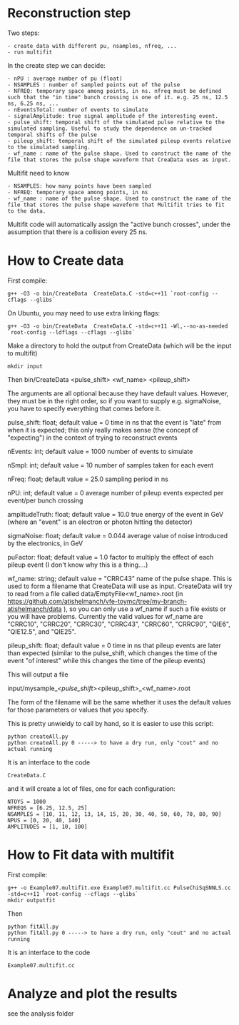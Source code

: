 Reconstruction step
====

Two steps:

    - create data with different pu, nsamples, nfreq, ...
    - run multifit

In the create step we can decide:

    - nPU : average number of pu (float)
    - NSAMPLES : number of sampled points out of the pulse
    - NFREQ: temporary space among points, in ns. nfreq must be defined such that the "in time" bunch crossing is one of it. e.g. 25 ns, 12.5 ns, 6.25 ns, ...
    - nEventsTotal: number of events to simulate
    - signalAmplitude: true signal amplitude of the interesting event.
    - pulse_shift: temporal shift of the simulated pulse relative to the simulated sampling. Useful to study the dependence on un-tracked temporal shifts of the pulse
    - pileup_shift: temporal shift of the simulated pileup events relative to the simulated sampling.
    - wf_name : name of the pulse shape. Used to construct the name of the file that stores the pulse shape waveform that CreaData uses as input.
    
Multifit need to know
    
    - NSAMPLES: how many points have been sampled
    - NFREQ: temporary space among points, in ns
    - wf_name : name of the pulse shape. Used to construct the name of the file that stores the pulse shape waveform that Multifit tries to fit to the data.

Multifit code will automatically assign the "active bunch crosses", under the assumption that there is a collision every 25 ns.


How to Create data
====

First compile:

    g++ -O3 -o bin/CreateData  CreateData.C -std=c++11 `root-config --cflags --glibs`

On Ubuntu, you may need to use extra linking flags:

    g++ -O3 -o bin/CreateData  CreateData.C -std=c++11 -Wl,--no-as-needed `root-config --ldflags --cflags --glibs`

Make a directory to hold the output from CreateData (which will be the input to multifit)

    mkdir input

Then
bin/CreateData <pulse_shift> <nEvents> <nSmpl> <nFreq> <nPU> <amplitudeTruth> <sigmaNoise> <puFactor> <wf_name> <pileup_shift>

The arguments are all optional because they have default values. However, they must be in the right order, so if you want to supply e.g. sigmaNoise, you have to specify everything that comes before it.

pulse_shift: float; default value = 0
time in ns that the event is "late" from when it is expected; this only really makes sense (the concept of "expecting") in the context of trying to reconstruct events

nEvents: int; default value = 1000
number of events to simulate

nSmpl: int; default value = 10
number of samples taken for each event

nFreq: float; default value = 25.0
sampling period in ns

nPU: int; default value = 0
average number of pileup events expected per event/per bunch crossing

amplitudeTruth: float; default value = 10.0
true energy of the event in GeV (where an "event" is an electron or photon hitting the detector)

sigmaNoise: float; default value = 0.044
average value of noise introduced by the electronics, in GeV

puFactor: float; default value = 1.0
factor to multiply the effect of each pileup event (I don't know why this is a thing....)

wf_name: string; default value = "CRRC43"
name of the pulse shape. This is used to form a filename that CreateData will use as input. CreateData will try to read from a file called
data/EmptyFile<wf_name>.root (in https://github.com/atishelmanch/vfe-toymc/tree/my-branch-atishelmanch/data ), so you can only use a wf_name if such a file exists or you will have problems. Currently the valid values for wf_name are "CRRC10", "CRRC20", "CRRC30", "CRRC43", "CRRC60", "CRRC90", "QIE6",  "QIE12.5", and "QIE25".

pileup_shift: float; default value = 0
time in ns that pileup events are later than expected (similar to the pulse_shift, which changes the time of the event "of interest" while this changes the time of the pileup events)

This will output a file

input/mysample_<nEvents>_<pulse_shift>_<pileup_shift>_<nSmpl>_<nFreq>_<amplitudeTruth>_<nPU>_<sigmaNoise>_<puFactor>_<wf_name>.root 

The form of the filename will be the same whether it uses the default values for those parameters or values that you specify.

This is pretty unwieldy to call by hand, so it is easier to use this script:

    python createAll.py 
    python createAll.py 0 -----> to have a dry run, only "cout" and no actual running
    
It is an interface to the code

    CreateData.C
    
and it will create a lot of files, one for each configuration:
    
    NTOYS = 1000
    NFREQS = [6.25, 12.5, 25]
    NSAMPLES = [10, 11, 12, 13, 14, 15, 20, 30, 40, 50, 60, 70, 80, 90]
    NPUS = [0, 20, 40, 140]
    AMPLITUDES = [1, 10, 100]



How to Fit data with multifit
====

First compile:

    g++ -o Example07.multifit.exe Example07.multifit.cc PulseChiSqSNNLS.cc -std=c++11 `root-config --cflags --glibs`
    mkdir outputfit
    
Then

    python fitAll.py
    python fitAll.py 0 -----> to have a dry run, only "cout" and no actual running
    
It is an interface to the code
    
    Example07.multifit.cc
    
    
Analyze and plot the results
====

see the analysis folder

    
    
    
    
    
    
    
    
    
    
    
